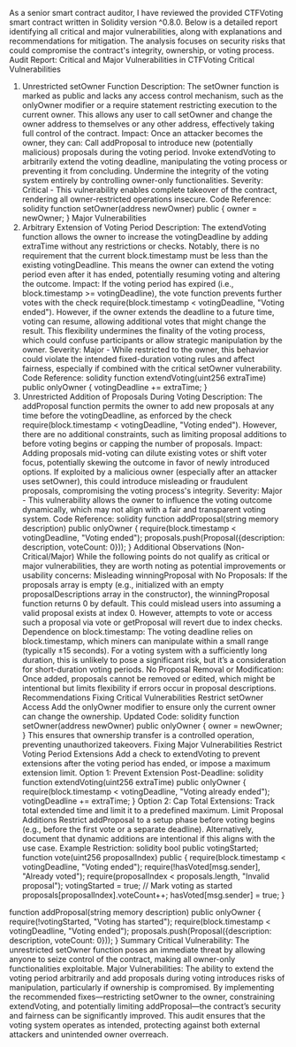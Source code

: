 As a senior smart contract auditor, I have reviewed the provided CTFVoting smart contract written in Solidity version ^0.8.0. Below is a detailed report identifying all critical and major vulnerabilities, along with explanations and recommendations for mitigation. The analysis focuses on security risks that could compromise the contract's integrity, ownership, or voting process.
Audit Report: Critical and Major Vulnerabilities in CTFVoting
Critical Vulnerabilities
1. Unrestricted setOwner Function
Description: The setOwner function is marked as public and lacks any access control mechanism, such as the onlyOwner modifier or a require statement restricting execution to the current owner. This allows any user to call setOwner and change the owner address to themselves or any other address, effectively taking full control of the contract.
Impact: Once an attacker becomes the owner, they can:
Call addProposal to introduce new (potentially malicious) proposals during the voting period.
Invoke extendVoting to arbitrarily extend the voting deadline, manipulating the voting process or preventing it from concluding.
Undermine the integrity of the voting system entirely by controlling owner-only functionalities.
Severity: Critical - This vulnerability enables complete takeover of the contract, rendering all owner-restricted operations insecure.
Code Reference:
solidity
function setOwner(address newOwner) public {
    owner = newOwner;
}
Major Vulnerabilities
1. Arbitrary Extension of Voting Period
Description: The extendVoting function allows the owner to increase the votingDeadline by adding extraTime without any restrictions or checks. Notably, there is no requirement that the current block.timestamp must be less than the existing votingDeadline. This means the owner can extend the voting period even after it has ended, potentially resuming voting and altering the outcome.
Impact: 
If the voting period has expired (i.e., block.timestamp >= votingDeadline), the vote function prevents further votes with the check require(block.timestamp < votingDeadline, "Voting ended"). However, if the owner extends the deadline to a future time, voting can resume, allowing additional votes that might change the result.
This flexibility undermines the finality of the voting process, which could confuse participants or allow strategic manipulation by the owner.
Severity: Major - While restricted to the owner, this behavior could violate the intended fixed-duration voting rules and affect fairness, especially if combined with the critical setOwner vulnerability.
Code Reference:
solidity
function extendVoting(uint256 extraTime) public onlyOwner {
    votingDeadline += extraTime;
}
2. Unrestricted Addition of Proposals During Voting
Description: The addProposal function permits the owner to add new proposals at any time before the votingDeadline, as enforced by the check require(block.timestamp < votingDeadline, "Voting ended"). However, there are no additional constraints, such as limiting proposal additions to before voting begins or capping the number of proposals.
Impact:
Adding proposals mid-voting can dilute existing votes or shift voter focus, potentially skewing the outcome in favor of newly introduced options.
If exploited by a malicious owner (especially after an attacker uses setOwner), this could introduce misleading or fraudulent proposals, compromising the voting process's integrity.
Severity: Major - This vulnerability allows the owner to influence the voting outcome dynamically, which may not align with a fair and transparent voting system.
Code Reference:
solidity
function addProposal(string memory description) public onlyOwner {
    require(block.timestamp < votingDeadline, "Voting ended");
    proposals.push(Proposal({description: description, voteCount: 0}));
}
Additional Observations (Non-Critical/Major)
While the following points do not qualify as critical or major vulnerabilities, they are worth noting as potential improvements or usability concerns:
Misleading winningProposal with No Proposals: If the proposals array is empty (e.g., initialized with an empty proposalDescriptions array in the constructor), the winningProposal function returns 0 by default. This could mislead users into assuming a valid proposal exists at index 0. However, attempts to vote or access such a proposal via vote or getProposal will revert due to index checks.
Dependence on block.timestamp: The voting deadline relies on block.timestamp, which miners can manipulate within a small range (typically ±15 seconds). For a voting system with a sufficiently long duration, this is unlikely to pose a significant risk, but it’s a consideration for short-duration voting periods.
No Proposal Removal or Modification: Once added, proposals cannot be removed or edited, which might be intentional but limits flexibility if errors occur in proposal descriptions.
Recommendations
Fixing Critical Vulnerabilities
Restrict setOwner Access
Add the onlyOwner modifier to ensure only the current owner can change the ownership.
Updated Code:
solidity
function setOwner(address newOwner) public onlyOwner {
    owner = newOwner;
}
This ensures that ownership transfer is a controlled operation, preventing unauthorized takeovers.
Fixing Major Vulnerabilities
Restrict Voting Period Extensions
Add a check to extendVoting to prevent extensions after the voting period has ended, or impose a maximum extension limit.
Option 1: Prevent Extension Post-Deadline:
solidity
function extendVoting(uint256 extraTime) public onlyOwner {
    require(block.timestamp < votingDeadline, "Voting already ended");
    votingDeadline += extraTime;
}
Option 2: Cap Total Extensions: Track total extended time and limit it to a predefined maximum.
Limit Proposal Additions
Restrict addProposal to a setup phase before voting begins (e.g., before the first vote or a separate deadline). Alternatively, document that dynamic additions are intentional if this aligns with the use case.
Example Restriction:
solidity
bool public votingStarted;
function vote(uint256 proposalIndex) public {
    require(block.timestamp < votingDeadline, "Voting ended");
    require(!hasVoted[msg.sender], "Already voted");
    require(proposalIndex < proposals.length, "Invalid proposal");
    votingStarted = true; // Mark voting as started
    proposals[proposalIndex].voteCount++;
    hasVoted[msg.sender] = true;
}

function addProposal(string memory description) public onlyOwner {
    require(!votingStarted, "Voting has started");
    require(block.timestamp < votingDeadline, "Voting ended");
    proposals.push(Proposal({description: description, voteCount: 0}));
}
Summary
Critical Vulnerability: The unrestricted setOwner function poses an immediate threat by allowing anyone to seize control of the contract, making all owner-only functionalities exploitable.
Major Vulnerabilities: The ability to extend the voting period arbitrarily and add proposals during voting introduces risks of manipulation, particularly if ownership is compromised.
By implementing the recommended fixes—restricting setOwner to the owner, constraining extendVoting, and potentially limiting addProposal—the contract’s security and fairness can be significantly improved. This audit ensures that the voting system operates as intended, protecting against both external attackers and unintended owner overreach.